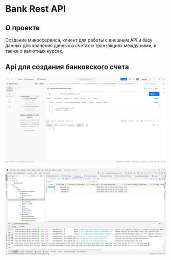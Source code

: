 # Bank Rest API

<!-- ABOUT THE PROJECT -->
## О проекте

Создание микросервиса, клиент для работы с внешним API и базу данных для хранения данных о счетах и транзакциях между ними, и также о валютных курсах. 

## Api для создания банковского счета

![accountcreation|150x150](https://github.com/DaurenGitAcc/bank-rest-api/blob/main/screenshots/AccountCreation.PNG?raw=true)

![accountcreation](https://github.com/DaurenGitAcc/bank-rest-api/blob/main/screenshots/AccountCreation2.PNG?raw=true)
